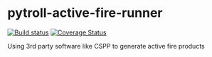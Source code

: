 pytroll-active-fire-runner
==========================

[![Build status](https://github.com/pytroll/pytroll-active-fire-runner/workflows/CI/badge.svg?branch=main)](https://github.com/pytroll/pytroll-active-fire-runner/workflows/CI/badge.svg?branch=main)
[![Coverage Status](https://coveralls.io/repos/github/pytroll/pytroll-active-fire-runner/badge.svg)](https://coveralls.io/github/pytroll/pytroll-active-fire-runner)


Using 3rd party software like CSPP to generate active fire products
